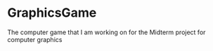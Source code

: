 # GraphicsGame
The computer game that I am working on for the Midterm project for computer graphics
